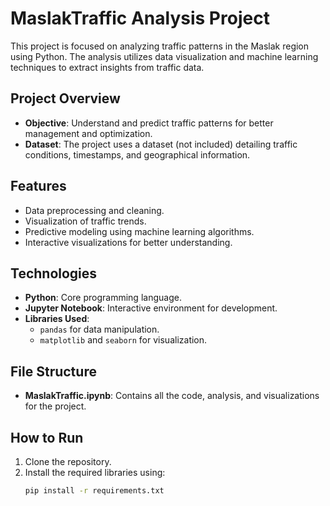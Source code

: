 # MaslakTraffic Analysis Project

This project is focused on analyzing traffic patterns in the Maslak region using Python. The analysis utilizes data visualization and machine learning techniques to extract insights from traffic data.

## Project Overview
- **Objective**: Understand and predict traffic patterns for better management and optimization.
- **Dataset**: The project uses a dataset (not included) detailing traffic conditions, timestamps, and geographical information.

## Features
- Data preprocessing and cleaning.
- Visualization of traffic trends.
- Predictive modeling using machine learning algorithms.
- Interactive visualizations for better understanding.

## Technologies
- **Python**: Core programming language.
- **Jupyter Notebook**: Interactive environment for development.
- **Libraries Used**:
  - `pandas` for data manipulation.
  - `matplotlib` and `seaborn` for visualization.

## File Structure
- **MaslakTraffic.ipynb**: Contains all the code, analysis, and visualizations for the project.

## How to Run
1. Clone the repository.
2. Install the required libraries using:
   ```bash
   pip install -r requirements.txt
